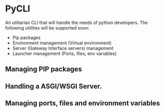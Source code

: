 # PyCLI

An utiltarian CLI that will handle the needs of python developers. The following utilities will be supported soon:

- Pip packages
- Environment management (Virtual environment)
- Server (Gateway Interface servers) management
- Launcher management (Ports, files, env variables)

<summary id="1">
<h2> Managing PIP packages </h2>
</summary>

<summary id="2">
<h2> Handling a ASGI/WSGI Server.</h2>
</summary>

<summary id="3">
<h2> Managing ports, files and environment variables</h2>
</summary>
